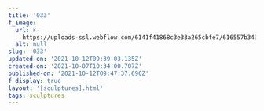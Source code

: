 ```yaml
---
title: '033'
f_image:
  url: >-
    https://uploads-ssl.webflow.com/6141f41868c3e33a265cbfe7/616557b34316f313ce500387_033.jpg
  alt: null
slug: '033'
updated-on: '2021-10-12T09:39:03.135Z'
created-on: '2021-10-07T10:34:00.707Z'
published-on: '2021-10-12T09:47:37.690Z'
f_display: true
layout: '[sculptures].html'
tags: sculptures
---
```




